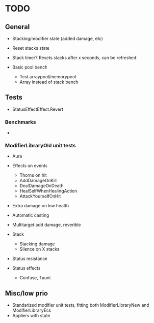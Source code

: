 # TODO

## General

* Stacking/modifier state (added damage, etc)
* Reset stacks state
* Stack timer? Resets stacks after x seconds, can be refreshed

* Basic pool bench
  * Test arraypool/memorypool
  * Array instead of stack bench

## Tests
* StatusEffectEffect.Revert

### Benchmarks
*

### ModifierLibraryOld unit tests

* Aura

* Effects on events
  * Thorns on hit
  * AddDamageOnKill
  * DealDamageOnDeath
  * HealSelfWhenHealingAction
  * AttackYourselfOnHit

* Extra damage on low health

* Automatic casting

* Multitarget add damage, reverible

* Stack
  * Stacking damage
  * Silence on X stacks

* Status resistance

* Status effects
  * Confuse, Taunt

## Misc/low prio
* Standarized modifier unit tests, fitting both ModifierLibraryNew and ModifierLibraryEcs
* Appliers with state